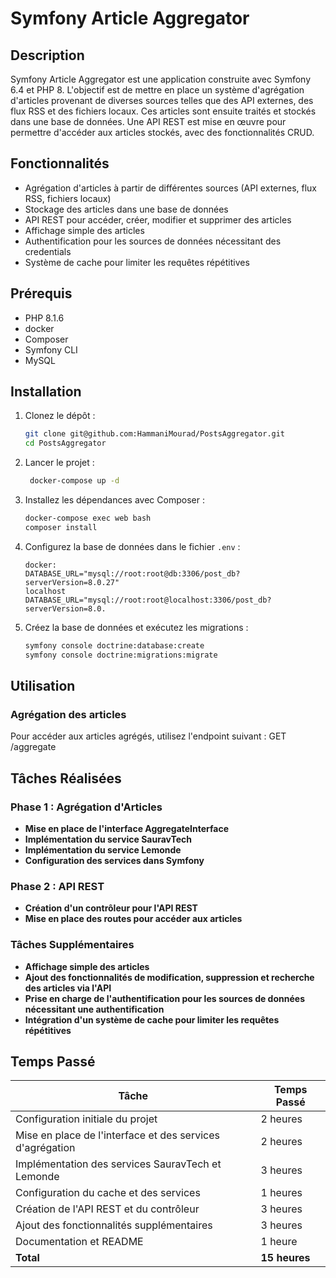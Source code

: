 # Symfony Article Aggregator

## Description

Symfony Article Aggregator est une application construite avec Symfony 6.4 et PHP 8. L'objectif est de mettre en place un système d'agrégation d'articles provenant de diverses sources telles que des API externes, des flux RSS et des fichiers locaux. Ces articles sont ensuite traités et stockés dans une base de données. Une API REST est mise en œuvre pour permettre d'accéder aux articles stockés, avec des fonctionnalités CRUD.

## Fonctionnalités

- Agrégation d'articles à partir de différentes sources (API externes, flux RSS, fichiers locaux)
- Stockage des articles dans une base de données
- API REST pour accéder, créer, modifier et supprimer des articles
- Affichage simple des articles
- Authentification pour les sources de données nécessitant des credentials
- Système de cache pour limiter les requêtes répétitives

## Prérequis

- PHP 8.1.6 
- docker
- Composer
- Symfony CLI
- MySQL 

## Installation

1. Clonez le dépôt :
    ```bash
    git clone git@github.com:HammaniMourad/PostsAggregator.git
    cd PostsAggregator
    ```

3. Lancer le projet :  
   ```bash
    docker-compose up -d
    ```

4. Installez les dépendances avec Composer :
    ```bash
    docker-compose exec web bash
    composer install
    ```

5. Configurez la base de données dans le fichier `.env` :
    ```env
    docker:
    DATABASE_URL="mysql://root:root@db:3306/post_db?serverVersion=8.0.27"
    localhost
    DATABASE_URL="mysql://root:root@localhost:3306/post_db?serverVersion=8.0.

    ```

6. Créez la base de données et exécutez les migrations :
    ```bash
    symfony console doctrine:database:create
    symfony console doctrine:migrations:migrate
    ```


## Utilisation

### Agrégation des articles
 Pour accéder aux articles agrégés, utilisez l'endpoint suivant :
 GET /aggregate

## Tâches Réalisées

### Phase 1 : Agrégation d'Articles
- **Mise en place de l'interface AggregateInterface**
- **Implémentation du service SauravTech**
- **Implémentation du service Lemonde**
- **Configuration des services dans Symfony**

### Phase 2 : API REST
- **Création d'un contrôleur pour l'API REST**
- **Mise en place des routes pour accéder aux articles**

### Tâches Supplémentaires
- **Affichage simple des articles**
- **Ajout des fonctionnalités de modification, suppression et recherche des articles via l'API**
- **Prise en charge de l'authentification pour les sources de données nécessitant une authentification**
- **Intégration d'un système de cache pour limiter les requêtes répétitives**

## Temps Passé

| Tâche | Temps Passé |
|-------|--------------|
| Configuration initiale du projet | 2 heures |
| Mise en place de l'interface et des services d'agrégation | 2 heures |
| Implémentation des services SauravTech et Lemonde | 3 heures |
| Configuration du cache et des services | 1 heures |
| Création de l'API REST et du contrôleur | 3 heures |
| Ajout des fonctionnalités supplémentaires | 3 heures |
| Documentation et README | 1 heure |
| **Total** | **15 heures** |

